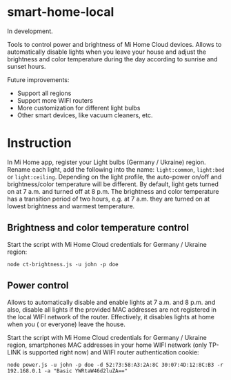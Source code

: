 # smart-home-local

In development.

Tools to control power and brightness of Mi Home Cloud devices. Allows to automatically disable lights when you leave
your house and adjust the brightness and color temperature during the day according to sunrise and sunset hours.

Future improvements:

* Support all regions
* Support more WIFI routers
* More customization for different light bulbs
* Other smart devices, like vacuum cleaners, etc.

# Instruction

In Mi Home app, register your Light bulbs (Germany / Ukraine) region. Rename each light, add the following into the
name: `light:common`, `light:bed` or `light:ceiling`. Depending on the light profile, the auto-power on/off and
brightness/color temperature will be different. By default, light gets turned on at 7 a.m. and turned off at 8 p.m. The
brightness and color temperature has a transition period of two hours, e.g. at 7 a.m. they are turned on at lowest
brightness and warmest temperature.

## Brightness and color temperature control

Start the script with Mi Home Cloud credentials for Germany / Ukraine region:

```
node ct-brightness.js -u john -p doe
```

## Power control

Allows to automatically disable and enable lights at 7 a.m. and 8 p.m. and also, disable all lights if the provided MAC
addresses are not registered in the local WIFI network of the router. Effectively, it disables lights at home when you (
or everyone) leave the house.

Start the script with Mi Home Cloud credentials for Germany / Ukraine region, smartphones MAC addresses in your home
WIFI network (only TP-LINK is supported right now) and WIFI router authentication cookie:

```
node power.js -u john -p doe -d 52:73:58:A3:2A:8C 30:07:4D:12:8C:B3 -r 192.168.0.1 -a "Basic YWRtaW46d2luZA=="
```
